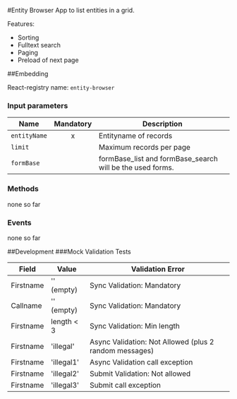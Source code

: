 #Entity Browser
App to list entities in a grid.

Features:
- Sorting
- Fulltext search
- Paging
- Preload of next page

##Embedding

React-registry name: `entity-browser`

### Input parameters

| Name                   | Mandatory | Description
|------------------------|:---------:|-------------
| `entityName`           |x          | Entityname of records
| `limit`                |           | Maximum records per page
| `formBase`             |           | formBase_list and formBase_search will be the used forms.


### Methods

none so far


### Events

none so far


##Development
###Mock Validation Tests

| Field     	| Value      	| Validation Error                                       	|
|-----------	|------------	|--------------------------------------------------------	|
| Firstname 	| '' (empty) 	| Sync Validation: Mandatory                             	|
| Callname  	| '' (empty) 	| Sync Validation: Mandatory                             	|
| Firstname 	| length < 3 	| Sync Validation: Min length                            	|
| Firstname 	| 'illegal'  	| Async Validation: Not Allowed (plus 2 random messages) 	|
| Firstname 	| 'illegal1' 	| Async Validation call exception                        	|
| Firstname 	| 'illegal2' 	| Submit Validation: Not allowed                         	|
| Firstname 	| 'illegal3' 	| Submit call exception                                  	|

